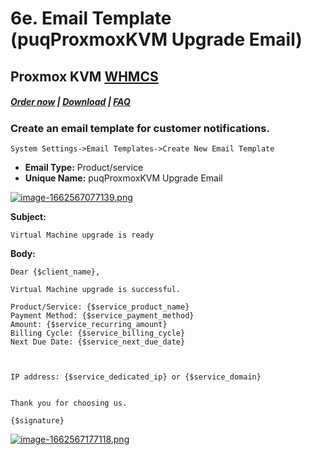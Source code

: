 # 6e. Email Template (puqProxmoxKVM Upgrade Email)

## Proxmox KVM **[WHMCS](https://puqcloud.com/link.php?id=77)**

#####  [Order now](https://puqcloud.com/index.php?rp=/store/whmcs-module-proxmox-kvm) | [Download](https://download.puqcloud.com/WHMCS/servers/PUQ_WHMCS-Proxmox-KVM/) | [FAQ](https://faq.puqcloud.com/)

### Create an email template for customer notifications.

```
System Settings->Email Templates->Create New Email Template
```

- **Email Type:** Product/service
- **Unique Name:** puqProxmoxKVM Upgrade Email

[![image-1662567077139.png](https://doc.puq.info/uploads/images/gallery/2022-09/scaled-1680-/image-1662567077139.png)](https://doc.puq.info/uploads/images/gallery/2022-09/image-1662567077139.png)

**Subject:**

```
Virtual Machine upgrade is ready
```

**Body:**

```
Dear {$client_name},

Virtual Machine upgrade is successful.

Product/Service: {$service_product_name}
Payment Method: {$service_payment_method}
Amount: {$service_recurring_amount}
Billing Cycle: {$service_billing_cycle}
Next Due Date: {$service_next_due_date}



IP address: {$service_dedicated_ip} or {$service_domain}


Thank you for choosing us.

{$signature}
```

[![image-1662567177118.png](https://doc.puq.info/uploads/images/gallery/2022-09/scaled-1680-/image-1662567177118.png)](https://doc.puq.info/uploads/images/gallery/2022-09/image-1662567177118.png)
